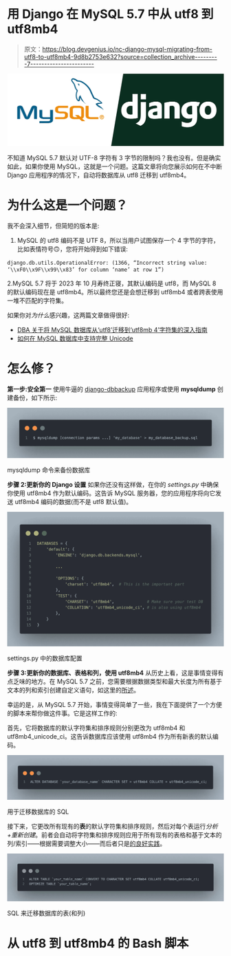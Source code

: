 # 用 Django 在 MySQL 5.7 中从 utf8 到 utf8mb4

> 原文：<https://blog.devgenius.io/nc-django-mysql-migrating-from-utf8-to-utf8mb4-9d8b2753e632?source=collection_archive---------7----------------------->

![](img/eb8175331b4bee91d7335be51b7a980b.png)

不知道 MySQL 5.7 默认对 UTF-8 字符有 3 字节的限制吗？我也没有。但是确实如此，如果你使用 MySQL，这就是一个问题。这篇文章将向您展示如何在不中断 Django 应用程序的情况下，自动将数据库从 utf8 迁移到 utf8mb4。

# 为什么这是一个问题？

我不会深入细节，但简短的版本是:

1.  MySQL 的 utf8 编码不是 UTF 8，所以当用户试图保存一个 4 字节的字符，比如表情符号🙃，您将开始得到如下错误:

```
django.db.utils.OperationalError: (1366, “Incorrect string value: ‘\\xF0\\x9F\\x99\\x83’ for column ‘name’ at row 1”)
```

2.MySQL 5.7 将于 2023 年 10 月寿终正寝，其默认编码是 utf8，而 MySQL 8 的默认编码现在是 utf8mb4。所以最终您还是会想迁移到 utf8mb4 或者跨表使用一堆不匹配的字符集。

如果你对*为什么*感兴趣，这两篇文章做得很好:

*   [DBA 关于将 MySQL 数据库从‘utf8’迁移到‘utf8mb 4’字符集的深入指南](https://saveriomiroddi.github.io/An-in-depth-dbas-guide-to-migrating-a-mysql-database-from-the-utf8-to-the-utf8mb4-charset/)
*   [如何在 MySQL 数据库中支持完整 Unicode](https://mathiasbynens.be/notes/mysql-utf8mb4)

# 怎么修？

**第一步:安全第一** 使用牛逼的 [django-dbbackup](https://github.com/jazzband/django-dbbackup) 应用程序或使用 **mysqldump** 创建备份，如下所示:

![](img/c65bc0f73065453f515571c2945137d9.png)

mysqldump 命令来备份数据库

**步骤 2:更新你的 Django 设置** 如果你还没有这样做，在你的 *settings.py* 中确保你使用 utf8mb4 作为默认编码。这告诉 MySQL 服务器，您的应用程序将向它发送 utf8mb4 编码的数据(而不是 utf8 默认值)。

![](img/14d82fbc417a336c68b6e7b588e5550d.png)

settings.py 中的数据库配置

**步骤 3:更新你的数据库、表格和列，使用 utf8mb4** 从历史上看，这是事情变得有点乏味的地方。在 MySQL 5.7 之前，您需要根据数据类型和最大长度为所有基于文本的列和索引创建自定义语句，如这里的[所述](https://mathiasbynens.be/notes/mysql-utf8mb4)。

幸运的是，从 MySQL 5.7 开始，事情变得简单了一些，我在下面提供了一个方便的脚本来帮你做这件事。它是这样工作的:

首先，它将数据库的默认字符集和排序规则分别更改为 utf8mb4 和 utf8mb4_unicode_ci。这告诉数据库应该使用 utf8mb4 作为所有新表的默认编码。

![](img/949ed30811dcb41fa3601880b5f7e336.png)

用于迁移数据库的 SQL

接下来，它更改所有现有的**表**的默认字符集和排序规则，然后对每个表运行*分析+重新创建*。前者会自动将字符集和排序规则应用于所有现有的表格和基于文本的列/索引——根据需要调整大小——而后者只是[的良好实践](https://dev.mysql.com/doc/refman/5.7/en/analyze-table.html)。

![](img/037d80db826b5db295b00abe9d9619c3.png)

SQL 来迁移数据库的表(和列)

# 从 utf8 到 utf8mb4 的 Bash 脚本